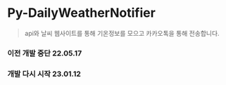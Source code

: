 # Py-DailyWeatherNotifier

> api와 날씨 웹사이트를 통해 기온정보를 모으고 카카오톡을 통해 전송합니다.

### 이전 개발 중단 22.05.17

### 개발 다시 시작 23.01.12
